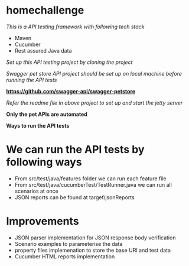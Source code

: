 # homechallenge

*This is a API testing framework with following tech stack*

* Maven
* Cucumber
* Rest assured Java data

*Set up this API testing project by cloning the project*

*Swagger pet store API project should be set up on local machine before running the API tests*

**https://github.com/swagger-api/swagger-petstore**

*Refer the readme file in above project to set up and start the jetty server*

**Only the pet APIs are automated**

**Ways to run the API tests**
# We can run the API tests by following ways 
* From src/test/java/features folder we can run each feature file
* From src/test/java/cucumberTest/TestRunner.java we can run all scenarios at once
* JSON reports can be found at target\jsonReports

# Improvements
* JSON parser implementation for JSON response body verification
* Scenario examples to parameterise the data
* property files implemenation to store the base URI and test data
* Cucumber HTML reports implementation 
